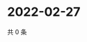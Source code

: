 # 2022-02-27

共 0 条

<!-- BEGIN WEIBO -->
<!-- 最后更新时间 Sun Feb 27 2022 13:13:20 GMT+0800 (China Standard Time) -->

<!-- END WEIBO -->
